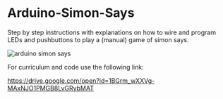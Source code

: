 # Arduino-Simon-Says
Step by step instructions with explanations on how to wire and program LEDs and pushbuttons to play a (manual) game of simon says.

![arduino simon says](https://user-images.githubusercontent.com/39010672/44440639-9d6e7100-a58e-11e8-8cf3-ca2904c67946.PNG)

For curriculum and code use the following link:

https://drive.google.com/open?id=1BGrm_wXXVg-MAxNJO1PMGB8LvGRybMAT
